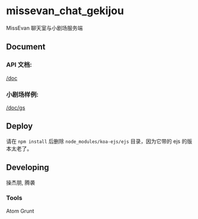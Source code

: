 # missevan_chat_gekijou

MissEvan 聊天室与小剧场服务端

## Document

### API 文档:

[/doc](https://github.com/MiaoSiLa/new_missevan_chat/tree/master/doc)

### 小剧场样例:

[/doc/gs](https://github.com/MiaoSiLa/new_missevan_chat/tree/master/doc/gs)

## Deploy

请在 `npm install` 后删除 `node_modules/koa-ejs/ejs` 目录，因为它带的 ejs 的版本太老了。

## Developing

操杰朋, 腾袭

### Tools

Atom
Grunt
